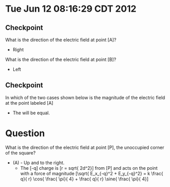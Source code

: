 # Tue Jun 12 08:16:29 CDT 2012

## Checkpoint

What is the direction of the electric field at point \[A\]?
* Right

What is the direction of the electric field at point \[B\]?
* Left


## Checkpoint

In which of the two cases shown below is the magnitude of the 
electric field at the point labeled \[A\]
* The will be equal.

# Question
What is the direction of the electric field at point \[P\], 
the unoccupied corner of the square?

* (A) - Up and to the right.
  * The \[-q\] charge is \[r = sqrt{ 2d^2}\] from \[P\] and
    acts on the point with a force of magnitude
    \[\sqrt{ E_x_{-q}^2 + E_y_{-q}^2} = k \frac{ q}{ r} \cos{ \frac{ \pi}{ 4}  + \frac{ q}{ r} \sine{ \frac{ \pi}{ 4}\] 
